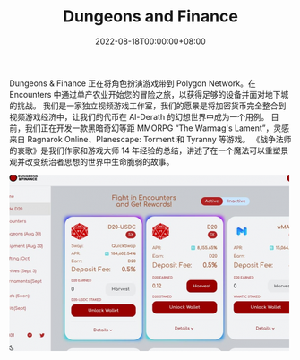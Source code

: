 ﻿---
title: "Dungeons and Finance"
description: "Dungeons & Finance 正在将角色扮演游戏带到 Polygon Network。在 Encounters 中通过单产农业开始您的冒险之旅，以获得 NFT 设备"
date: 2022-08-18T00:00:00+08:00
lastmod: 2022-08-18T00:00:00+08:00
draft: false
authors: ["boogArno"]
featuredImage: "dungeons-and-finance.png"
tags: ["DeFi","Dungeons and Finance"]
categories: ["nfts"]
nfts: ["DeFi"]
blockchain: "Polygon"
website: "https://app.dungeons.fi"
twitter: "https://twitter.com/DungeonsFinance"
discord: ""
telegram: "https://t.me/DungeonsFinance"
github: ""
youtube: ""
twitch: ""
facebook: ""
instagram: ""
reddit: ""
medium: "https://medium.com/@dungeonsfinance"
steam: ""
gitbook: ""
googleplay: ""
appstore: ""
status: "Live"
weight: 
lightgallery: true
toc: true
pinned: false
recommend: false
recommend1: false
---
Dungeons & Finance 正在将角色扮演游戏带到 Polygon Network。在 Encounters 中通过单产农业开始您的冒险之旅，以获得足够的设备并面对地下城的挑战。
我们是一家独立视频游戏工作室，我们的愿景是将加密货币完全整合到视频游戏经济中，让我们的代币在 Al-Derath 的幻想世界中成为一个用例。
目前，我们正在开发一款黑暗奇幻等距 MMORPG “The Warmag's Lament”，灵感来自 Ragnarok Online、Planescape: Torment 和 Tyranny 等游戏。 《战争法师的哀歌》是我们作家和游戏大师 14 年经验的总结，讲述了在一个魔法可以重塑景观并改变统治者思想的世界中生命脆弱的故事。

![dungeonsandfinance-dapp-games-matic-image1-500x315_11c3a4f28807a16d5f1aece9f9fd6a9c](dungeonsandfinance-dapp-games-matic-image1-500x315_11c3a4f28807a16d5f1aece9f9fd6a9c.png)
